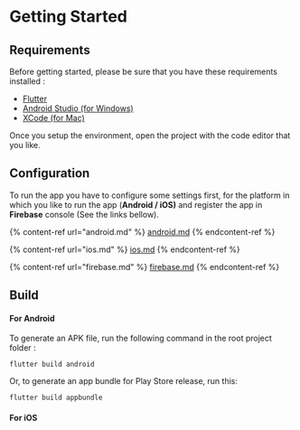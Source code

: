 # Getting Started

## Requirements

Before getting started, please be sure that you have these requirements installed :

* [Flutter](https://docs.flutter.dev/get-started/install)
* [Android Studio (for Windows)](https://developer.android.com/studio)
* [XCode (for Mac)](https://developer.apple.com/xcode/)

Once you setup the environment, open the project with the code editor that you like.

## Configuration

To run the app you have to configure some settings first, for the platform in which you like to run the app (**Android / iOS)** and register the app in **Firebase** console (See the links bellow).

{% content-ref url="android.md" %}
[android.md](android.md)
{% endcontent-ref %}

{% content-ref url="ios.md" %}
[ios.md](ios.md)
{% endcontent-ref %}

{% content-ref url="firebase.md" %}
[firebase.md](firebase.md)
{% endcontent-ref %}

## Build

#### For Android

To generate an APK file, run the following command in the root project folder :

```
flutter build android
```

Or, to generate an app bundle for Play Store release, run this:

```
flutter build appbundle
```

#### For iOS

